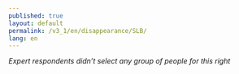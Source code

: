 ```yaml
---
published: true
layout: default
permalink: /v3_1/en/disappearance/SLB/
lang: en
---
```

_Expert respondents didn’t select any group of people for this right_
